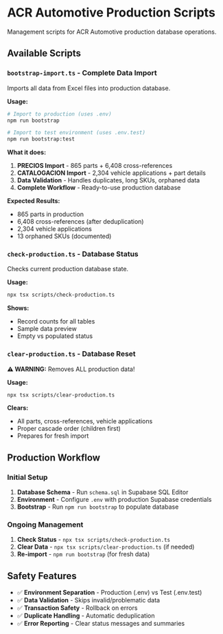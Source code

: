 # ACR Automotive Production Scripts

Management scripts for ACR Automotive production database operations.

## Available Scripts

### `bootstrap-import.ts` - Complete Data Import
Imports all data from Excel files into production database.

**Usage:**
```bash
# Import to production (uses .env)
npm run bootstrap

# Import to test environment (uses .env.test)
npm run bootstrap:test
```

**What it does:**
1. **PRECIOS Import** - 865 parts + 6,408 cross-references
2. **CATALOGACION Import** - 2,304 vehicle applications + part details
3. **Data Validation** - Handles duplicates, long SKUs, orphaned data
4. **Complete Workflow** - Ready-to-use production database

**Expected Results:**
- 865 parts in production
- 6,408 cross-references (after deduplication)
- 2,304 vehicle applications
- 13 orphaned SKUs (documented)

### `check-production.ts` - Database Status
Checks current production database state.

**Usage:**
```bash
npx tsx scripts/check-production.ts
```

**Shows:**
- Record counts for all tables
- Sample data preview
- Empty vs populated status

### `clear-production.ts` - Database Reset
**⚠️ WARNING:** Removes ALL production data!

**Usage:**
```bash
npx tsx scripts/clear-production.ts
```

**Clears:**
- All parts, cross-references, vehicle applications
- Proper cascade order (children first)
- Prepares for fresh import

## Production Workflow

### Initial Setup
1. **Database Schema** - Run `schema.sql` in Supabase SQL Editor
2. **Environment** - Configure `.env` with production Supabase credentials
3. **Bootstrap** - Run `npm run bootstrap` to populate database

### Ongoing Management
1. **Check Status** - `npx tsx scripts/check-production.ts`
2. **Clear Data** - `npx tsx scripts/clear-production.ts` (if needed)
3. **Re-import** - `npm run bootstrap` (for fresh data)

## Safety Features

- ✅ **Environment Separation** - Production (.env) vs Test (.env.test)
- ✅ **Data Validation** - Skips invalid/problematic data
- ✅ **Transaction Safety** - Rollback on errors
- ✅ **Duplicate Handling** - Automatic deduplication
- ✅ **Error Reporting** - Clear status messages and summaries
